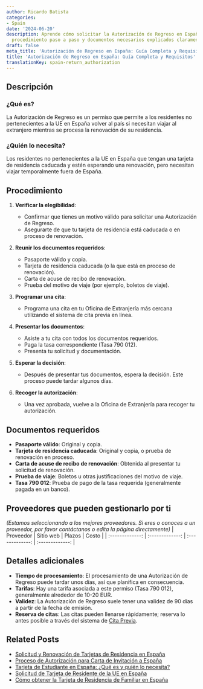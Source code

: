 ```yaml
---
author: Ricardo Batista
categories:
- Spain
date: '2024-06-20'
description: Aprende cómo solicitar la Autorización de Regreso en España. Requisitos,
  procedimiento paso a paso y documentos necesarios explicados claramente.
draft: false
meta_title: 'Autorización de Regreso en España: Guía Completa y Requisitos'
title: 'Autorización de Regreso en España: Guía Completa y Requisitos'
translationKey: spain-return_authorization
---
```



## Descripción
### ¿Qué es?
La Autorización de Regreso es un permiso que permite a los residentes no pertenecientes a la UE en España volver al país si necesitan viajar al extranjero mientras se procesa la renovación de su residencia.

### ¿Quién lo necesita?
Los residentes no pertenecientes a la UE en España que tengan una tarjeta de residencia caducada y estén esperando una renovación, pero necesitan viajar temporalmente fuera de España.

## Procedimiento
1. **Verificar la elegibilidad**:
    - Confirmar que tienes un motivo válido para solicitar una Autorización de Regreso.
    - Asegurarte de que tu tarjeta de residencia está caducada o en proceso de renovación.

2. **Reunir los documentos requeridos**:
    - Pasaporte válido y copia.
    - Tarjeta de residencia caducada (o la que está en proceso de renovación).
    - Carta de acuse de recibo de renovación.
    - Prueba del motivo de viaje (por ejemplo, boletos de viaje).

3. **Programar una cita**:
    - Programa una cita en tu Oficina de Extranjería más cercana utilizando el sistema de cita previa en línea.

4. **Presentar los documentos**:
    - Asiste a tu cita con todos los documentos requeridos.
    - Paga la tasa correspondiente (Tasa 790 012).
    - Presenta tu solicitud y documentación.

5. **Esperar la decisión**:
    - Después de presentar tus documentos, espera la decisión. Este proceso puede tardar algunos días.

6. **Recoger la autorización**:
    - Una vez aprobada, vuelve a la Oficina de Extranjería para recoger tu autorización.

## Documentos requeridos
- **Pasaporte válido**: Original y copia.
- **Tarjeta de residencia caducada**: Original y copia, o prueba de renovación en proceso.
- **Carta de acuse de recibo de renovación**: Obtenida al presentar tu solicitud de renovación.
- **Prueba de viaje**: Boletos u otras justificaciones del motivo de viaje.
- **Tasa 790 012**: Prueba de pago de la tasa requerida (generalmente pagada en un banco).

## Proveedores que pueden gestionarlo por ti
_(Estamos seleccionando a los mejores proveedores. Si eres o conoces a un proveedor, por favor contáctanos o edita la página directamente)_
| Proveedor      |     Sitio web     |     Plazos    |       Costo      |
| :-------------: | :-------------: |  :-------------: | :-------------: |

## Detalles adicionales
- **Tiempo de procesamiento**: El procesamiento de una Autorización de Regreso puede tardar unos días, así que planifica en consecuencia.
- **Tarifas**: Hay una tarifa asociada a este permiso (Tasa 790 012), generalmente alrededor de 10-20 EUR.
- **Validez**: La Autorización de Regreso suele tener una validez de 90 días a partir de la fecha de emisión.
- **Reserva de citas**: Las citas pueden llenarse rápidamente; reserva lo antes posible a través del sistema de [Cita Previa](https://sede.administracionespublicas.gob.es/).

## Related Posts

- [Solicitud y Renovación de Tarjetas de Residencia en España](https://tramitit.com/es/guides/spain/tarjeta_inicial_o_renovaci%C3%B3n_residencia_o_residencia_y_trabajo/)
- [Proceso de Autorización para Carta de Invitación a España](https://tramitit.com/es/guides/spain/autorizaci%C3%B3n_expedici%C3%B3n_carta_de_invitaci%C3%B3n/)
- [Tarjeta de Estudiante en España: ¿Qué es y quién lo necesita?](https://tramitit.com/es/guides/spain/tarjeta_de_estudiantes_para_extranjeros_inicial_o_renovaci%C3%B3n/)
- [Solicitud de Tarjeta de Residente de la UE en España](https://tramitit.com/es/guides/spain/solicitud_de_tarjeta_de_residente_comunitario/)
- [Cómo obtener la Tarjeta de Residencia de Familiar en España](https://tramitit.com/es/guides/spain/tarjeta_de_residencia_de_familiar_de_ciudadano_de_la_uni%C3%B3n_europea/)
